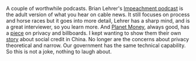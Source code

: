 A couple of worthwhile podcasts. Brian Lehrer's <a href="https://www.npr.org/podcasts/767280204/impeachment-a-daily-podcast">Impeachment podcast</a> is the adult version of what you hear on cable news. It still focuses on process and horse races but it goes into more detail, Lehrer has a sharp mind, and is a great interviewer, so you learn more. And <a href="https://www.npr.org/podcasts/510289/planet-money">Planet Money</a>, always good, has a <a href="https://www.npr.org/2020/01/15/796799769/episode-964-billboards">piece</a> on privacy and billboards. I kept wanting to show them their own <a href="https://www.npr.org/sections/money/2018/10/09/655921710/chinas-social-credit-system">story</a> about social credit in China. No longer are the concerns about privacy theoretical and narrow. Our government has the same technical capability. So this is not a joke, nothing to laugh about. 
